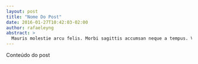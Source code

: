 ```yaml
---
layout: post
title: "Nome Do Post"
date: 2016-01-27T10:42:03-02:00
author: rafaeleyng
abstract: >
  Mauris molestie arcu felis. Morbi sagittis accumsan neque a tempus. Vivamus venenatis sem nec mi tincidunt ullamcorper. Maecenas ac nisl luctus, commodo dui in, rutrum purus. Mauris a ipsum quis ipsum tristique bibendum id ultrices mi. Donec a auctor mauris. Sed maximus diam sed elit gravida, nec lacinia nibh cursus. Pellentesque consectetur dolor ut ligula dictum sodales.
---
```


Conteúdo do post
